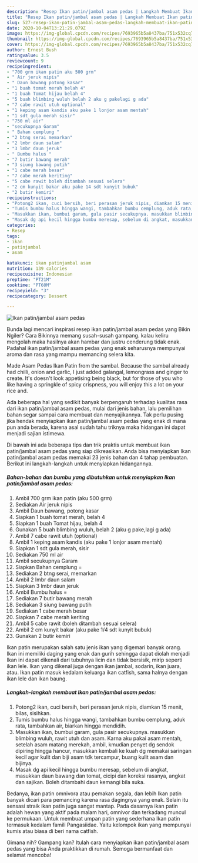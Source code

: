 ```yaml
---
description: "Resep Ikan patin/jambal asam pedas | Langkah Membuat Ikan patin/jambal asam pedas Yang Sedap"
title: "Resep Ikan patin/jambal asam pedas | Langkah Membuat Ikan patin/jambal asam pedas Yang Sedap"
slug: 527-resep-ikan-patin-jambal-asam-pedas-langkah-membuat-ikan-patin-jambal-asam-pedas-yang-sedap
date: 2020-10-04T13:21:29.079Z
image: https://img-global.cpcdn.com/recipes/7693965b5a8437ba/751x532cq70/ikan-patinjambal-asam-pedas-foto-resep-utama.jpg
thumbnail: https://img-global.cpcdn.com/recipes/7693965b5a8437ba/751x532cq70/ikan-patinjambal-asam-pedas-foto-resep-utama.jpg
cover: https://img-global.cpcdn.com/recipes/7693965b5a8437ba/751x532cq70/ikan-patinjambal-asam-pedas-foto-resep-utama.jpg
author: Ernest Bush
ratingvalue: 3.5
reviewcount: 9
recipeingredient:
- "700 grm ikan patin aku 500 grm"
- " Air jeruk nipis"
- " Daun bawang potong kasar"
- "1 buah tomat merah belah 4"
- "1 buah Tomat hijau belah 4"
- "5 buah blimbing wuluh belah 2 aku g pakelagi g ada"
- "7 cabe rawit utuh optional"
- "1 keping asam kandis aku pake 1 lonjor asam mentah"
- "1 sdt gula merah sisir"
- "750 ml air"
- "secukupnya Garam"
- " Bahan cemplung "
- "2 btng serai memarkan"
- "2 lmbr daun salam"
- "3 lmbr daun jeruk"
- " Bumbu halus "
- "7 butir bawang merah"
- "3 siung bawang putih"
- "1 cabe merah besar"
- "7 cabe merah keriting"
- "5 cabe rawit boleh ditambah sesuai selera"
- "2 cm kunyit bakar aku pake 14 sdt kunyit bubuk"
- "2 butir kemiri"
recipeinstructions:
- "Potong2 ikan, cuci bersih, beri perasan jeruk nipis, diamkan 15 menit, bilas, sisihkan."
- "Tumis bumbu halus hingga wangi, tambahkan bumbu cemplung, aduk rata, tambahkan air, biarkan hingga mendidih."
- "Masukkan ikan, bumbui garam, gula pasir secukupnya. masukkan blimbing wuluh, rawit utuh dan asam. Karna aku pakai asam mentah, setelah asam matang merekah, ambil, kmudian penyet dg sendok dipiring hingga hancur, masukkan kembali ke kuah dg memakai saringan kecil agar kulit dan biji asam tdk tercampur, buang kulit asam dan bijinya."
- "Masak dg api kecil hingga bumbu meresap, sebelum di angkat, masukkan daun bawang dan tomat, cicipi dan koreksi rasanya, angkat dan sajikan. Boleh ditambahi daun kemangi bila suka."
categories:
- Resep
tags:
- ikan
- patinjambal
- asam

katakunci: ikan patinjambal asam 
nutrition: 139 calories
recipecuisine: Indonesian
preptime: "PT21M"
cooktime: "PT60M"
recipeyield: "3"
recipecategory: Dessert

---
```



![Ikan patin/jambal asam pedas](https://img-global.cpcdn.com/recipes/7693965b5a8437ba/751x532cq70/ikan-patinjambal-asam-pedas-foto-resep-utama.jpg)

Bunda lagi mencari inspirasi resep ikan patin/jambal asam pedas yang Bikin Ngiler? Cara Bikinnya memang susah-susah gampang. kalau keliru mengolah maka hasilnya akan hambar dan justru cenderung tidak enak. Padahal ikan patin/jambal asam pedas yang enak seharusnya mempunyai aroma dan rasa yang mampu memancing selera kita.

Made Asam Pedas Ikan Patin from the sambal. Because the sambal already had chilli, onion and garlic, I just added galangal, lemongrass and ginger to create. It&#39;s doesn&#39;t look appetising being black, but for those of you who like having a springkle of spicy crispness, you will enjoy this a lot on your rice and.

Ada beberapa hal yang sedikit banyak berpengaruh terhadap kualitas rasa dari ikan patin/jambal asam pedas, mulai dari jenis bahan, lalu pemilihan bahan segar sampai cara membuat dan menyajikannya. Tak perlu pusing jika hendak menyiapkan ikan patin/jambal asam pedas yang enak di mana pun anda berada, karena asal sudah tahu triknya maka hidangan ini dapat menjadi sajian istimewa.


Di bawah ini ada beberapa tips dan trik praktis untuk membuat ikan patin/jambal asam pedas yang siap dikreasikan. Anda bisa menyiapkan Ikan patin/jambal asam pedas memakai 23 jenis bahan dan 4 tahap pembuatan. Berikut ini langkah-langkah untuk menyiapkan hidangannya.

<!--inarticleads1-->

##### Bahan-bahan dan bumbu yang dibutuhkan untuk menyiapkan Ikan patin/jambal asam pedas:

1. Ambil 700 grm ikan patin (aku 500 grm)
1. Sediakan  Air jeruk nipis
1. Ambil  Daun bawang, potong kasar
1. Siapkan 1 buah tomat merah, belah 4
1. Siapkan 1 buah Tomat hijau, belah 4
1. Gunakan 5 buah blimbing wuluh, belah 2 (aku g pake,lagi g ada)
1. Ambil 7 cabe rawit utuh (optional)
1. Ambil 1 keping asam kandis (aku pake 1 lonjor asam mentah)
1. Siapkan 1 sdt gula merah, sisir
1. Sediakan 750 ml air
1. Ambil secukupnya Garam
1. Siapkan  Bahan cemplung =
1. Sediakan 2 btng serai, memarkan
1. Ambil 2 lmbr daun salam
1. Siapkan 3 lmbr daun jeruk
1. Ambil  Bumbu halus =
1. Sediakan 7 butir bawang merah
1. Sediakan 3 siung bawang putih
1. Sediakan 1 cabe merah besar
1. Siapkan 7 cabe merah keriting
1. Ambil 5 cabe rawit (boleh ditambah sesuai selera)
1. Ambil 2 cm kunyit bakar (aku pake 1/4 sdt kunyit bubuk)
1. Gunakan 2 butir kemiri


Ikan patin merupakan salah satu jenis ikan yang digemari banyak orang. Ikan ini memiliki daging yang enak dan gurih sehingga dapat diolah menjadi Ikan ini dapat dikenali dari tubuhnya licin dan tidak bersisik, mirip seperti ikan lele. Ikan yang dikenal juga dengan ikan jambal, sodarin, ikan juara, atau. Ikan patin masuk kedalam keluarga ikan catfish, sama halnya dengan ikan lele dan ikan baung. 

<!--inarticleads2-->

##### Langkah-langkah membuat Ikan patin/jambal asam pedas:

1. Potong2 ikan, cuci bersih, beri perasan jeruk nipis, diamkan 15 menit, bilas, sisihkan.
1. Tumis bumbu halus hingga wangi, tambahkan bumbu cemplung, aduk rata, tambahkan air, biarkan hingga mendidih.
1. Masukkan ikan, bumbui garam, gula pasir secukupnya. masukkan blimbing wuluh, rawit utuh dan asam. Karna aku pakai asam mentah, setelah asam matang merekah, ambil, kmudian penyet dg sendok dipiring hingga hancur, masukkan kembali ke kuah dg memakai saringan kecil agar kulit dan biji asam tdk tercampur, buang kulit asam dan bijinya.
1. Masak dg api kecil hingga bumbu meresap, sebelum di angkat, masukkan daun bawang dan tomat, cicipi dan koreksi rasanya, angkat dan sajikan. Boleh ditambahi daun kemangi bila suka.


Bedanya, ikan patin omnivora atau pemakan segala, dan lebih Ikan patin banyak dicari para pemancing karena rasa dagingnya yang enak. Selain itu sensasi straik ikan patin juga sangat mantap. Pada dasarnya ikan patin adalah hewan yang aktif pada malam hari, omnivor dan terkadang muncul ke permukaan. Untuk membuat umpan patin yang sederhana Ikan patin termasuk kedalam famili Pangasiidae. Yaitu kelompok ikan yang mempunyai kumis atau biasa di beri nama catfish. 

Gimana nih? Gampang kan? Itulah cara menyiapkan ikan patin/jambal asam pedas yang bisa Anda praktikkan di rumah. Semoga bermanfaat dan selamat mencoba!
